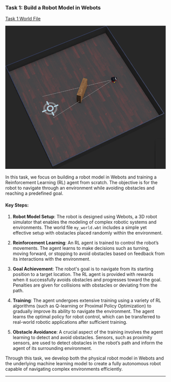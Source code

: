 ### Task 1: Build a Robot Model in Webots

[Task 1 World File](./worlds/my_world.wbt)  

<p align="center">
  <img src="./Task%201.png" alt="Task 1">
</p>

In this task, we focus on building a robot model in Webots and training a Reinforcement Learning (RL) agent from scratch. The objective is for the robot to navigate through an environment while avoiding obstacles and reaching a predefined goal.

#### Key Steps:
1. **Robot Model Setup**: The robot is designed using Webots, a 3D robot simulator that enables the modeling of complex robotic systems and environments. The world file `my_world.wbt` includes a simple yet effective setup with obstacles placed randomly within the environment.

2. **Reinforcement Learning**: An RL agent is trained to control the robot’s movements. The agent learns to make decisions such as turning, moving forward, or stopping to avoid obstacles based on feedback from its interactions with the environment.

3. **Goal Achievement**: The robot's goal is to navigate from its starting position to a target location. The RL agent is provided with rewards when it successfully avoids obstacles and progresses toward the goal. Penalties are given for collisions with obstacles or deviating from the path.

4. **Training**: The agent undergoes extensive training using a variety of RL algorithms (such as Q-learning or Proximal Policy Optimization) to gradually improve its ability to navigate the environment. The agent learns the optimal policy for robot control, which can be transferred to real-world robotic applications after sufficient training.

5. **Obstacle Avoidance**: A crucial aspect of the training involves the agent learning to detect and avoid obstacles. Sensors, such as proximity sensors, are used to detect obstacles in the robot’s path and inform the agent of its surrounding environment.

Through this task, we develop both the physical robot model in Webots and the underlying machine learning model to create a fully autonomous robot capable of navigating complex environments efficiently.

--- 

